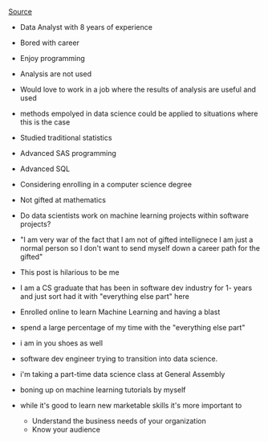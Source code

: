 [Source](https://www.reddit.com/r/datascience/comments/4e3kni/data_analyst_looking_for_career_change_software/)

- Data Analyst with 8 years of experience
- Bored with career
- Enjoy programming
- Analysis are not used
- Would love to work in a job where the results of analysis are useful and used
- methods empolyed in data science could be applied to situations where this is the case
- Studied traditional statistics
- Advanced SAS programming
- Advanced SQL 
- Considering enrolling in a computer science degree
- Not gifted at mathematics
- Do data scientists work on machine learning projects within software projects?
- "I am very war of the fact that I am not of gifted intellignece I am just a normal person so I don't want to send myself down a career path for the gifted"


- This post is hilarious to be me
- I am a CS graduate that has been in software dev industry for 1- years and just sort had it with "everything else part" here
- Enrolled online to learn Machine Learning and having a blast
- spend a large percentage of my time with the "everything else part"

- i am in you shoes as well
- software dev engineer trying to transition into data science.
- i'm taking a part-time data science class at General Assembly
- boning up on machine learning tutorials by myself
- while it's good to learn new marketable skills it's more important to 
    - Understand the business needs of your organization
    - Know your audience
